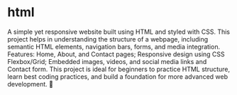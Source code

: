 # html
A simple  yet responsive website built using HTML and styled with CSS. This project helps in understanding the structure of a webpage, including semantic HTML elements, navigation bars, forms, and media integration.
Features:
Home, About, and Contact pages;
Responsive design using CSS Flexbox/Grid;
Embedded images, videos, and social media links and
Contact form. 
This project is ideal for beginners to practice HTML structure, learn best coding practices, and build a foundation for more advanced web development. 🚀

